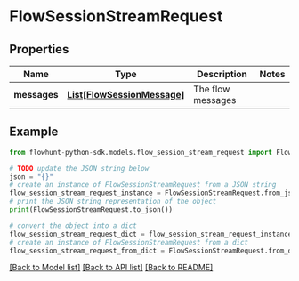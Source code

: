 # FlowSessionStreamRequest


## Properties

Name | Type | Description | Notes
------------ | ------------- | ------------- | -------------
**messages** | [**List[FlowSessionMessage]**](FlowSessionMessage.md) | The flow messages | 

## Example

```python
from flowhunt-python-sdk.models.flow_session_stream_request import FlowSessionStreamRequest

# TODO update the JSON string below
json = "{}"
# create an instance of FlowSessionStreamRequest from a JSON string
flow_session_stream_request_instance = FlowSessionStreamRequest.from_json(json)
# print the JSON string representation of the object
print(FlowSessionStreamRequest.to_json())

# convert the object into a dict
flow_session_stream_request_dict = flow_session_stream_request_instance.to_dict()
# create an instance of FlowSessionStreamRequest from a dict
flow_session_stream_request_from_dict = FlowSessionStreamRequest.from_dict(flow_session_stream_request_dict)
```
[[Back to Model list]](../README.md#documentation-for-models) [[Back to API list]](../README.md#documentation-for-api-endpoints) [[Back to README]](../README.md)



